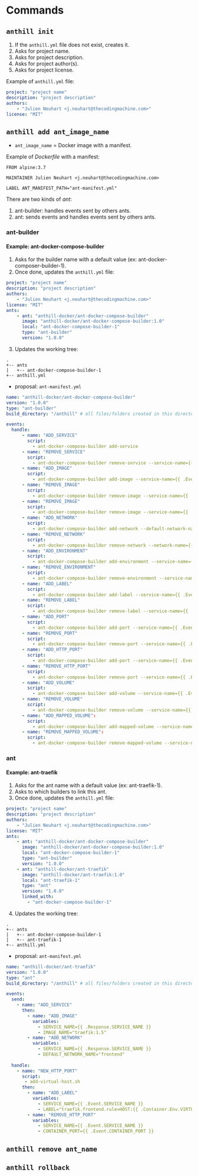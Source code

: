 # Commands

## `anthill init`

1. If the `anthill.yml` file does not exist, creates it.
2. Asks for project name.
3. Asks for project description.
4. Asks for project author(s).
5. Asks for project license.

Example of `anthill.yml` file:

```yaml
project: "project name"
description: "project description"
authors:
    - "Julien Neuhart <j.neuhart@thecodingmachine.com>"
license: "MIT"
```

## `anthill add ant_image_name`

* `ant_image_name` = Docker image with a manifest.

Example of *Dockerfile* with a manifest:

```
FROM alpine:3.7

MAINTAINER Julien Neuhart <j.neuhart@thecodingmachine.com>

LABEL ANT_MANIFEST_PATH="ant-manifest.yml"
```

There are two kinds of *ant*:

1. ant-builder: handles events sent by others ants.
2. ant: sends events and handles events sent by others ants.

### ant-builder

#### Example: ant-docker-compose-builder

1. Asks for the builder name with a default value (ex: ant-docker-composer-builder-1).
2. Once done, updates the `anthill.yml` file:

```yaml
project: "project name"
description: "project description"
authors:
    - "Julien Neuhart <j.neuhart@thecodingmachine.com>"
license: "MIT"
ants:
    - ant: "anthill-docker/ant-docker-compose-builder"
      image: "anthill-docker/ant-docker-compose-builder:1.0"
      local: "ant-docker-compose-builder-1"
      type: "ant-builder"
      version: "1.0.0"
```

3. Updates the working tree:

```
.
+-- ants
|   +-- ant-docker-compose-builder-1
+-- anthill.yml
```

* proposal: `ant-manifest.yml`

```yaml
name: "anthill-docker/ant-docker-compose-builder"
version: "1.0.0"
type: "ant-builder"
build_directory: "/anthill" # all files/folders created in this directory after all events haven been received will be copied to the host directory of the ant.

events:
  handle:
      - name: "ADD_SERVICE"
        script:
          - ant-docker-compose-builder add-service
      - name: "REMOVE_SERVICE"
        script:
          - ant-docker-compose-builder remove-service --service-name={{ .Event.SERVICE_NAME }}
      - name: "ADD_IMAGE"
        script:
          - ant-docker-compose-builder add-image --service-name={{ .Event.SERVICE_NAME }}
      - name: "REMOVE_IMAGE"
        script:
          - ant-docker-compose-builder remove-image --service-name={{ .Event.SERVICE_NAME }}
      - name: "REMOVE_IMAGE"
        script:
          - ant-docker-compose-builder remove-image --service-name={{ .Event.SERVICE_NAME }}
      - name: "ADD_NETWORK"
        script:
          - ant-docker-compose-builder add-network --default-network-name={{ .Event.DEFAULT_NETWORK_NAME }}
      - name: "REMOVE_NETWORK"
        script:
          - ant-docker-compose-builder remove-network --network-name={{ .Event.NETWORK_NAME }}
      - name: "ADD_ENVIRONMENT"
        script:
          - ant-docker-compose-builder add-environment --service-name={{ .Event.SERVICE_NAME }} --environment-key-name={{ .Event.ENVIRONMENT_KEY_NAME }} --value-pattern={{ .Event.VALUE_PATTERN }} --default-value={{ .Event.DEFAULT_VALUE }} --value={{ .Event.VALUE }}
      - name: "REMOVE_ENVIRONMENT"
        script:
          - ant-docker-compose-builder remove-environment --service-name={{ .Event.SERVICE_NAME }} --environment-key-name={{ .Event.ENVIRONMENT_KEY_NAME }}
      - name: "ADD_LABEL"
        script:
          - ant-docker-compose-builder add-label --service-name={{ .Event.SERVICE_NAME }} --label={{ .Event.LABEL }}
      - name: "REMOVE_LABEL"
        script:
          - ant-docker-compose-builder remove-label --service-name={{ .Event.SERVICE_NAME }} --label={{ .Event.LABEL }}
      - name: "ADD_PORT"
        script:
          - ant-docker-compose-builder add-port --service-name={{ .Event.SERVICE_NAME }} --container-port={{ .Event.CONTAINER_PORT }}
      - name: "REMOVE_PORT"
        script:
          - ant-docker-compose-builder remove-port --service-name={{ .Event.SERVICE_NAME }} --container-port={{ .Event.CONTAINER_PORT }}
      - name: "ADD_HTTP_PORT"
        script:
          - ant-docker-compose-builder add-port --service-name={{ .Event.SERVICE_NAME }} --container-port={{ .Event.CONTAINER_PORT }}
      - name: "REMOVE_HTTP_PORT"
        script:
          - ant-docker-compose-builder remove-port --service-name={{ .Event.SERVICE_NAME }} --container-port={{ .Event.CONTAINER_PORT }}
      - name: "ADD_VOLUME"
        script:
          - ant-docker-compose-builder add-volume --service-name={{ .Event.SERVICE_NAME }} --container-path={{ .Event.CONTAINER_PATH }}
      - name: "REMOVE_VOLUME"
        script:
          - ant-docker-compose-builder remove-volume --service-name={{ .Event.SERVICE_NAME }} --container-path={{ .Event.CONTAINER_PATH }}
      - name: "ADD_MAPPED_VOLUME":
        script:
          - ant-docker-compose-builder add-mapped-volume --service-name={{ .Event.SERVICE_NAME }} --container-path={{ .Event.CONTAINER_PATH }} --host-path={{ .Anthill.HOST_ROOT_PATH }}
      - name: "REMOVE_MAPPED_VOLUME":
        script:
          - ant-docker-compose-builder remove-mapped-volume --service-name={{ .Event.SERVICE_NAME }} --container-path={{ .Event.CONTAINER_PATH }} --host-path={{ .Anthill.HOST_ROOT_PATH }}
```

### ant

#### Example: ant-traefik

1. Asks for the ant name with a default value (ex: ant-traefik-1).
2. Asks to which builders to link this ant.
3. Once done, updates the `anthill.yml` file:

```yaml
project: "project name"
description: "project description"
authors:
    - "Julien Neuhart <j.neuhart@thecodingmachine.com>"
license: "MIT"
ants:
    - ant: "anthill-docker/ant-docker-compose-builder"
      image: "anthill-docker/ant-docker-compose-builder:1.0"
      local: "ant-docker-compose-builder-1"
      type: "ant-builder"
      version: "1.0.0"
    - ant: "anthill-docker/ant-traefik"
      image: "anthill-docker/ant-traefik:1.0"
      local: "ant-traefik-1"
      type: "ant"
      version: "1.0.0"
      linked_with:
        - "ant-docker-compose-builder-1"
```

4. Updates the working tree:

```
.
+-- ants
|   +-- ant-docker-compose-builder-1
|   +-- ant-traefik-1
+-- anthill.yml
```

* proposal: `ant-manifest.yml`

```yaml
name: "anthill-docker/ant-traefik"
version: "1.0.0"
type: "ant"
build_directory: "/anthill" # all files/folders created in this directory after all events haven been received will be copied to the host directory of the ant.

events:
  send:
    - name: "ADD_SERVICE"
      then:
        - name: "ADD_IMAGE"
          variables:
            - SERVICE_NAME={{ .Response.SERVICE_NAME }}
            - IMAGE_NAME="traefik:1.5"
        - name: "ADD_NETWORK"
          variables:
            - SERVICE_NAME={{ .Response.SERVICE_NAME }}
            - DEFAULT_NETWORK_NAME="frontend"
            
  handle:
    - name: "NEW_HTTP_PORT"
      script:
       - add-virtual-host.sh
      then:
        - name: "ADD_LABEL"
          variables:
            - SERVICE_NAME={{ .Event.SERVICE_NAME }}
            - LABEL="traefik.frontend.rule=HOST:{{ .Container.Env.VIRTUAL_HOST }}"
        - name: "REMOVE_HTTP_PORT"
          variables:
            - SERVICE_NAME={{ .Event.SERVICE_NAME }}
            - CONTAINER_PORT={{ .Event.CONTAINER_PORT }}             
```

## `anthill remove ant_name`

## `anthill rollback`